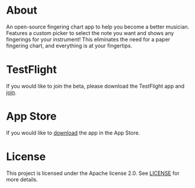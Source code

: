 # About
An open-source fingering chart app to help you become a better musician. Features a custom picker to select the note you want and shows any fingerings for your instrument! This eliminates the need for a paper fingering chart, and everything is at your fingertips.

# TestFlight
If you would like to join the beta, please download the TestFlight app and [join](https://testflight.apple.com/join/wHPDBYGK).

# App Store
If you would like to [download](https://apps.apple.com/us/app/musicians-notebook/id1523098465) the app in the App Store.

# License
This project is licensed under the Apache license 2.0. See [LICENSE](LICENSE) for more details.
